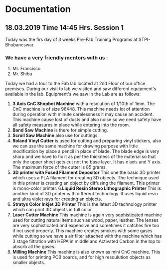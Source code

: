 # Documentation
## 18.03.2019 Time 14:45 Hrs. Session 1
Today was the firs day of 3 weeks Pre-Fab Training Programs at STPI-Bhubaneswar.
### We have a very friendly mentors with us :
1. Mr. Francisco 
2. Mr. Shibu

Today we had a tour to the Fab lab located at 2nd Floor of our office premises.
During our visit to lab we visited and saw different equipment's available in the lab.
Equipment's we saw in the Lab are as follows:

1. **3 Axis CnC Shopbot Machine** with a resolution of 1/10th of 1mm. The CnC machine is of size 96X48. This machine needs lot of attention during operation with minute carelessness it may cause an accident. This machine cause lost of dusts and also noise so we need safety have all safety measures in place while entering into the room.
2. **Band Saw Machine** is there for simple cutting.
3. **Scroll Saw Machine** also use for cuttings.
4. **Roland Vinyl Cutter** is used for cutting and preparing vinyl stickers, also we can use the same machine for drawing purpose with little modification by place a pencil in place of blade. The blade edge is very sharp and we have to fix it as per the thickness of the material so that only the upper sheet gets cut not the base layer. It has x axis and Y axis. The maximum force of the cutter is 85 grams.
5. **3D printer with Fused Filament Depositor** This one the basic 3D printer which uses a PLA filament for creating 3D objects. The technique used in this printer is creating an object by diffusing the filament. This printer is mono-color printer.
6.**Liquid Resin Stereo Lithographic Printer**  This is another kind of 3D printer with different technology. It uses liquid resin and ultra violet rays for creating an objects.
7. **Stratys Color Inkjet 3D Printer** This is the latest 3D technology printer which can print 3D objects in full color.
8. **Laser Cutter Machine** This machine is again very sophisticated machine used for cutting natural items such as wood, paper, leather. The lenses are very sophisticated and expensive and sometimes it catches fire too if not used properly. This machine creates smokes with some gases while cutting so we have a air filter attached with the machine which has 3 stage filtration with HEPA in middle and Activated Carbon in the top to absorb all the gases. 
9. **Milling Machine** This machine is also known as mini CnC machine. This is used for printing PCB boards, and for high resoulution objects as smaller objects.